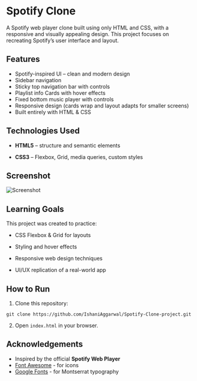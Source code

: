
# Spotify Clone

A Spotify web player clone built using only HTML and CSS, with a responsive and visually appealing design. This project focuses on recreating Spotify’s user interface and layout.



## Features

- Spotify-inspired UI – clean and modern design
- Sidebar navigation
- Sticky top navigation bar with controls
- Playlist info Cards with hover effects
- Fixed bottom music player with controls
- Responsive design (cards wrap and layout adapts for smaller screens)
- Built entirely with HTML & CSS


## Technologies Used

- **HTML5** – structure and semantic elements

- **CSS3** – Flexbox, Grid, media queries, custom styles


## Screenshot

![Screenshot](https://via.placeholder.com/468x300?text=App+Screenshot+Here)


## Learning Goals

This project was created to practice:

- CSS Flexbox & Grid for layouts

- Styling and hover effects

- Responsive web design techniques

- UI/UX replication of a real-world app





## How to Run

  1. Clone this repository:
    
    git clone https://github.com/IshaniAggarwal/Spotify-Clone-project.git


  2. Open `index.html` in your browser. 
## Acknowledgements

 -  Inspired by the official **Spotify Web Player** 
 - [Font Awesome](https://fontawesome.com/) - for icons
 - [Google Fonts](https://fonts.google.com/) - for Montserrat typography 
 

